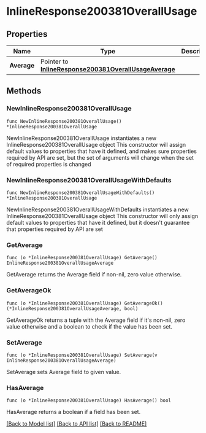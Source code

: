 # InlineResponse200381OverallUsage

## Properties

Name | Type | Description | Notes
------------ | ------------- | ------------- | -------------
**Average** | Pointer to [**InlineResponse200381OverallUsageAverage**](InlineResponse200381OverallUsageAverage.md) |  | [optional] 

## Methods

### NewInlineResponse200381OverallUsage

`func NewInlineResponse200381OverallUsage() *InlineResponse200381OverallUsage`

NewInlineResponse200381OverallUsage instantiates a new InlineResponse200381OverallUsage object
This constructor will assign default values to properties that have it defined,
and makes sure properties required by API are set, but the set of arguments
will change when the set of required properties is changed

### NewInlineResponse200381OverallUsageWithDefaults

`func NewInlineResponse200381OverallUsageWithDefaults() *InlineResponse200381OverallUsage`

NewInlineResponse200381OverallUsageWithDefaults instantiates a new InlineResponse200381OverallUsage object
This constructor will only assign default values to properties that have it defined,
but it doesn't guarantee that properties required by API are set

### GetAverage

`func (o *InlineResponse200381OverallUsage) GetAverage() InlineResponse200381OverallUsageAverage`

GetAverage returns the Average field if non-nil, zero value otherwise.

### GetAverageOk

`func (o *InlineResponse200381OverallUsage) GetAverageOk() (*InlineResponse200381OverallUsageAverage, bool)`

GetAverageOk returns a tuple with the Average field if it's non-nil, zero value otherwise
and a boolean to check if the value has been set.

### SetAverage

`func (o *InlineResponse200381OverallUsage) SetAverage(v InlineResponse200381OverallUsageAverage)`

SetAverage sets Average field to given value.

### HasAverage

`func (o *InlineResponse200381OverallUsage) HasAverage() bool`

HasAverage returns a boolean if a field has been set.


[[Back to Model list]](../README.md#documentation-for-models) [[Back to API list]](../README.md#documentation-for-api-endpoints) [[Back to README]](../README.md)


